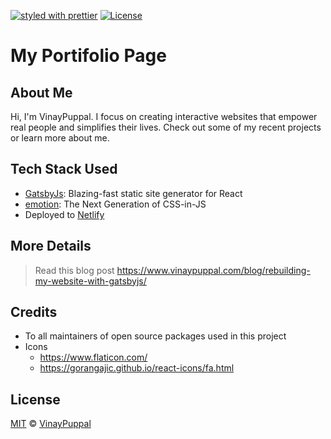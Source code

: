 [![styled with prettier](https://img.shields.io/badge/styled_with-prettier-ff69b4.svg)](https://github.com/prettier/prettier)
[![License](https://img.shields.io/github/license/mashape/apistatus.svg)](https://github.com/vinaypuppal/vinaypuppal.github.io/blob/master/LICENSE.md)

# My Portifolio Page

## About Me

Hi, I'm VinayPuppal. I focus on creating interactive websites that empower real people and simplifies their lives. Check out some of my recent projects or learn more about me.

## Tech Stack Used

* [GatsbyJs](https://gatsbyjs.org): Blazing-fast static site generator for React
* [emotion](https://emotion.sh/): The Next Generation of CSS-in-JS
* Deployed to [Netlify](https://netlify.com)

## More Details

> Read this blog post https://www.vinaypuppal.com/blog/rebuilding-my-website-with-gatsbyjs/

## Credits

* To all maintainers of open source packages used in this project
* Icons
  * https://www.flaticon.com/
  * https://gorangajic.github.io/react-icons/fa.html

## License

[MIT](/LICENSE.md) © [VinayPuppal](https://www.vinaypuppal.com)
